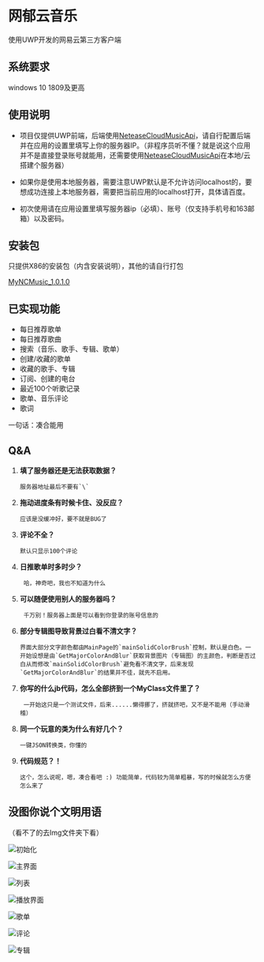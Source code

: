 # 网郁云音乐

使用UWP开发的网易云第三方客户端

## 系统要求
windows 10 1809及更高

## 使用说明
- 项目仅提供UWP前端，后端使用[NeteaseCloudMusicApi](https://github.com/Binaryify/NeteaseCloudMusicApi)，请自行配置后端并在应用的设置里填写上你的服务器IP。（非程序员听不懂？就是说这个应用并不是直接登录账号就能用，还需要使用[NeteaseCloudMusicApi](https://github.com/Binaryify/NeteaseCloudMusicApi)在本地/云搭建个服务器）

- 如果你是使用本地服务器，需要注意UWP默认是不允许访问localhost的，要想成功连接上本地服务器，需要把当前应用的localhost打开，具体请百度。

- 初次使用请在应用设置里填写服务器ip（必填）、账号（仅支持手机号和163邮箱）以及密码。


## 安装包

只提供X86的安装包（内含安装说明），其他的请自行打包

[MyNCMusic_1.0.1.0](https://github.com/qedsd/MyNCMusic/releases/download/1.0.1.0/MyNCMusic_1.0.1.0_Test.zip)

## 已实现功能

- 每日推荐歌单
- 每日推荐歌曲
- 搜索（音乐、歌手、专辑、歌单）
- 创建/收藏的歌单
- 收藏的歌手、专辑
- 订阅、创建的电台
- 最近100个听歌记录
- 歌单、音乐评论
- 歌词

一句话：凑合能用

## Q&A

1. **填了服务器还是无法获取数据？**

       服务器地址最后不要有`\`
1. **拖动进度条有时候卡住、没反应？**

       应该是没缓冲好，要不就是BUG了
1. **评论不全？**

       默认只显示100个评论
1. **日推歌单时多时少？**

        哈，神奇吧，我也不知道为什么
1. **可以随便使用别人的服务器吗？**

        千万别！服务器上面是可以看到你登录的账号信息的
        
1. **部分专辑图导致背景过白看不清文字？**

       界面大部分文字颜色都由MainPage的`mainSolidColorBrush`控制，默认是白色。一开始设想是由`GetMajorColorAndBlur`获取背景图片（专辑图）的主颜色，判断是否过白从而修改`mainSolidColorBrush`避免看不清文字，后来发现`GetMajorColorAndBlur`的结果并不佳，就先不启用。
1. **你写的什么jb代码，怎么全部挤到一个MyClass文件里了？**

        一开始这只是一个测试文件，后来......懒得挪了，挤就挤吧，又不是不能用（手动滑稽）
1. **同一个玩意的类为什么有好几个？**

       一键JSON转换类，你懂的
1. **代码规范？！**

       这个，怎么说呢，嗯，凑合看吧 :) 功能简单，代码较为简单粗暴，写的时候就怎么方便怎么来了


## 没图你说个文明用语
（看不了的去Img文件夹下看）

![初始化](https://github.com/qedsd/MyNCMusic/blob/master/Img/initial.png)

![主界面](https://github.com/qedsd/MyNCMusic/blob/master/Img/home.png)

![列表](https://github.com/qedsd/MyNCMusic/blob/master/Img/list.png)

![播放界面](https://github.com/qedsd/MyNCMusic/blob/master/Img/playing.png)

![歌单](https://github.com/qedsd/MyNCMusic/blob/master/Img/playlist.png)

![评论](https://github.com/qedsd/MyNCMusic/blob/master/Img/comment.png)

![专辑](https://github.com/qedsd/MyNCMusic/blob/master/Img/album.png)
